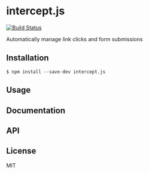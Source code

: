 # intercept.js

[![Build Status](https://secure.travis-ci.org/stephanebachelier/intercept.js.png?branch=master)](http://travis-ci.org/stephanebachelier/intercept.js)

Automatically manage link clicks and form submissions

## Installation

```
$ npm install --save-dev intercept.js
```

## Usage

## Documentation

## API

## License

MIT
